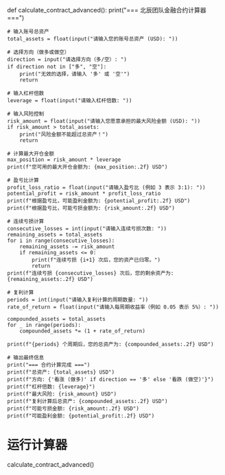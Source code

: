 def calculate_contract_advanced():
    print("=== 北辰团队金融合约计算器 ===")
    
    # 输入账号总资产
    total_assets = float(input("请输入您的账号总资产 (USD): "))
    
    # 选择方向（做多或做空）
    direction = input("请选择方向（多/空）: ")
    if direction not in ["多", "空"]:
        print("无效的选择，请输入 '多' 或 '空'")
        return
    
    # 输入杠杆倍数
    leverage = float(input("请输入杠杆倍数: "))
    
    # 输入风险控制
    risk_amount = float(input("请输入您愿意承担的最大风险金额 (USD): "))
    if risk_amount > total_assets:
        print("风险金额不能超过总资产！")
        return
    
    # 计算最大开仓金额
    max_position = risk_amount * leverage
    print(f"您可用的最大开仓金额为: {max_position:.2f} USD")
    
    # 盈亏比计算
    profit_loss_ratio = float(input("请输入盈亏比 (例如 3 表示 3:1): "))
    potential_profit = risk_amount * profit_loss_ratio
    print(f"根据盈亏比，可能盈利金额为: {potential_profit:.2f} USD")
    print(f"根据盈亏比，可能亏损金额为: {risk_amount:.2f} USD")
    
    # 连续亏损计算
    consecutive_losses = int(input("请输入连续亏损次数: "))
    remaining_assets = total_assets
    for i in range(consecutive_losses):
        remaining_assets -= risk_amount
        if remaining_assets <= 0:
            print(f"连续亏损 {i+1} 次后，您的资产已归零。")
            return
    print(f"连续亏损 {consecutive_losses} 次后，您的剩余资产为: {remaining_assets:.2f} USD")
    
    # 复利计算
    periods = int(input("请输入复利计算的周期数量: "))
    rate_of_return = float(input("请输入每周期收益率（例如 0.05 表示 5%）: "))
    
    compounded_assets = total_assets
    for _ in range(periods):
        compounded_assets *= (1 + rate_of_return)
    
    print(f"{periods} 个周期后，您的总资产为: {compounded_assets:.2f} USD")
    
    # 输出最终信息
    print("=== 合约计算完成 ===")
    print(f"总资产: {total_assets} USD")
    print(f"方向: {'看涨 (做多)' if direction == '多' else '看跌 (做空)'}")
    print(f"杠杆倍数: {leverage}")
    print(f"最大风险: {risk_amount} USD")
    print(f"复利计算后总资产: {compounded_assets:.2f} USD")
    print(f"可能亏损金额: {risk_amount:.2f} USD")
    print(f"可能盈利金额: {potential_profit:.2f} USD")

# 运行计算器
calculate_contract_advanced()
